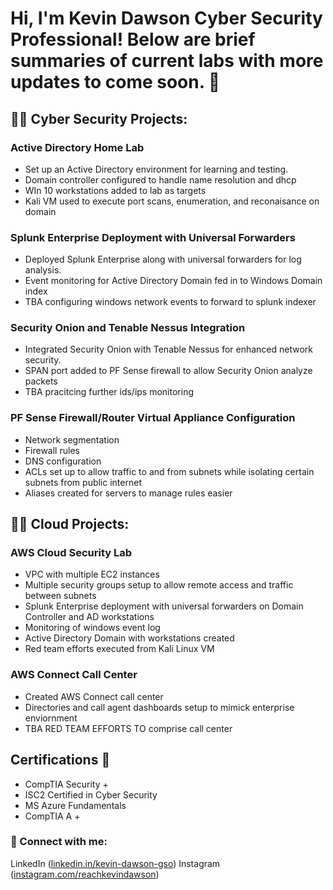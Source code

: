 # Hi, I'm Kevin Dawson Cyber Security Professional! Below are brief summaries of current labs with more updates to come soon. 👋

## 👨‍💻 Cyber Security Projects:

### Active Directory Home Lab
- Set up an Active Directory environment for learning and testing.
- Domain controller configured to handle name resolution and dhcp
- WIn 10 workstations added to lab as targets
- Kali VM used to execute port scans, enumeration, and reconaisance on domain

### Splunk Enterprise Deployment with Universal Forwarders
- Deployed Splunk Enterprise along with universal forwarders for log analysis.
- Event monitoring for Active Directory Domain fed in to Windows Domain index
- TBA configuring windows network events to forward to splunk indexer

### Security Onion and Tenable Nessus Integration
- Integrated Security Onion with Tenable Nessus for enhanced network security.
- SPAN port added to PF Sense firewall to allow Security Onion analyze packets
- TBA pracitcing further ids/ips monitoring 
  
### PF Sense Firewall/Router Virtual Appliance Configuration
- Network segmentation
- Firewall rules
- DNS configuration
- ACLs set up to allow traffic to and from subnets while isolating certain subnets from public internet
- Aliases created for servers to manage rules easier

 ## 👨‍💻 Cloud Projects:
 
 ### AWS Cloud Security Lab
 - VPC with multiple EC2 instances
 - Multiple security groups setup to allow remote access and traffic between subnets
 - Splunk Enterprise deployment with universal forwarders on Domain Controller and AD workstations
 - Monitoring of windows event log
 - Active Directory Domain with workstations created
 - Red team efforts executed from Kali Linux VM
   
### AWS Connect Call Center
- Created AWS Connect call center
- Directories and call agent dashboards setup to mimick enterprise enviornment
- TBA RED TEAM EFFORTS TO comprise call center


## Certifications 📖
- CompTIA Security +
- ISC2 Certified in Cyber Security
- MS Azure Fundamentals
- CompTIA A +

### 🤳 Connect with me:
LinkedIn ([linkedin.in/kevin-dawson-gso](https://www.linkedin.com/in/kevin-dawson-gso/))
Instagram ([instagram.com/reachkevindawson](https://www.instragram.com/reachkevindawson))
